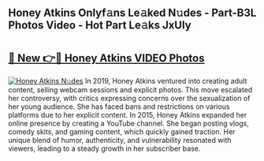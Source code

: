 ## Honey Atkins Onlyf𝚊ns Le𝚊ked N𝚞des - Part-B3L Photos Video - Hot Part Le𝚊ks JxUIy

# <h2><a href="http://ab57903.deff.icu/?id=Honey+Atkins">🔗 New 👉🔴 Honey Atkins VIDEO Photos</a></h2>

[![Honey Atkins N𝚞des](https://i.imgur.com/rIISA9y.gif)](http://ab57903.deff.icu/?id=Honey+Atkins)
In 2019, Honey Atkins ventured into creating adult content, selling webcam sessions and explicit photos. This move escalated her controversy, with critics expressing concerns over the sexualization of her young audience. She has faced bans and restrictions on various platforms due to her explicit content. In 2015, Honey Atkins expanded her online presence by creating a YouTube channel. She began posting vlogs, comedy skits, and gaming content, which quickly gained traction. Her unique blend of humor, authenticity, and vulnerability resonated with viewers, leading to a steady growth in her subscriber base.
